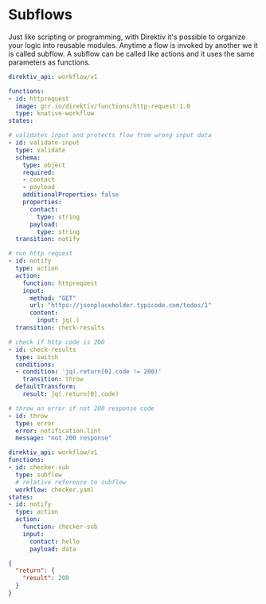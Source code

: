 # Subflows

Just like scripting or programming, with Direktiv it's possible to organize your logic into reusable modules. Anytime a flow is invoked by another we it is called subflow. A subflow can be called like actions and it uses the same parameters as functions.

```yaml title="Subflow 'checker'"
direktiv_api: workflow/v1

functions:
- id: httprequest
  image: gcr.io/direktiv/functions/http-request:1.0
  type: knative-workflow
states:

# validates input and protects flow from wrong input data
- id: validate-input
  type: validate
  schema:
    type: object
    required:
    - contact
    - payload
    additionalProperties: false
    properties:
      contact:
        type: string
      payload:
        type: string
  transition: notify

# run http request
- id: notify
  type: action
  action:
    function: httprequest
    input:
      method: "GET"
      url: "https://jsonplaceholder.typicode.com/todos/1"
      content: 
        input: jq(.)
  transition: check-results

# check if http code is 200
- id: check-results
  type: switch
  conditions:
  - condition: 'jq(.return[0].code != 200)'
    transition: throw
  defaultTransform:
    result: jq(.return[0].code)

# throw an error if not 200 response code
- id: throw
  type: error
  error: notification.lint
  message: "not 200 response"
```

```yaml title="Parent Flow"
direktiv_api: workflow/v1
functions:
- id: checker-sub
  type: subflow
  # relative reference to subflow
  workflow: checker.yaml
states:
- id: notify
  type: action
  action:
    function: checker-sub
    input:
      contact: hello
      payload: data
```

```json title="Output"
{
  "return": {
    "result": 200
  }
}
```